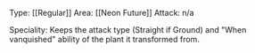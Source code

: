 Type: [[Regular]]
Area: [[Neon Future]]
Attack: n/a

Speciality: Keeps the attack type (Straight if Ground) and "When vanquished" ability of the plant it transformed from.